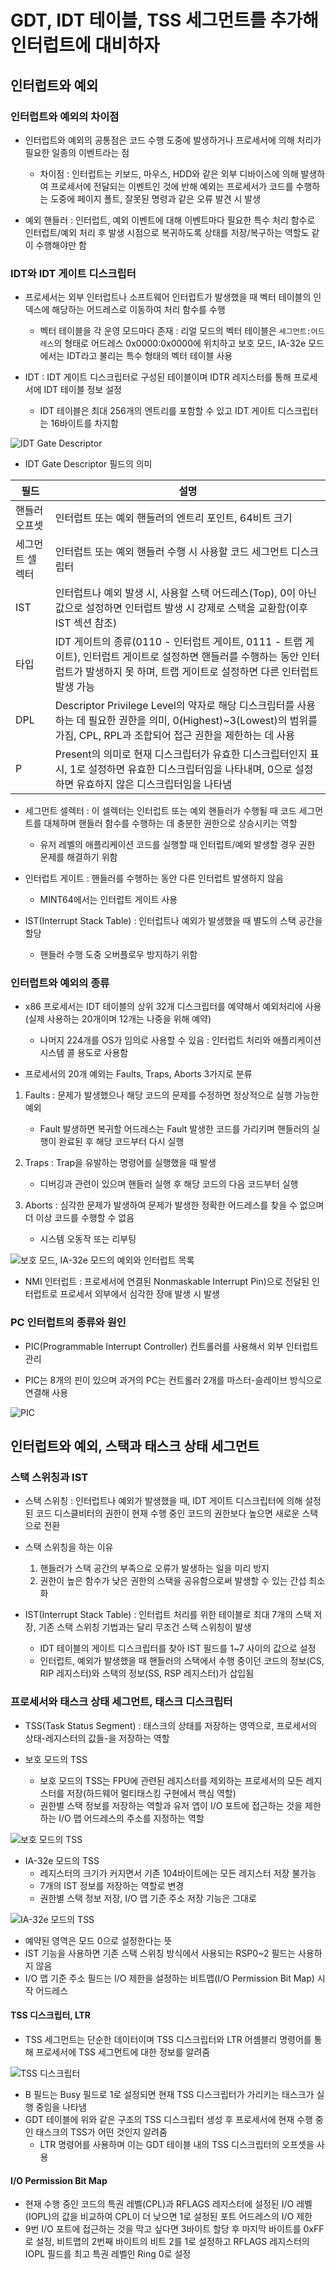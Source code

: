 # GDT, IDT 테이블, TSS 세그먼트를 추가해 인터럽트에 대비하자

## 인터럽트와 예외

### 인터럽트와 예외의 차이점

* 인터럽트와 예외의 공통점은 코드 수행 도중에 발생하거나 프로세서에 의해 처리가 필요한 일종의 이벤트라는 점
    * 차이점 : 인터럽트는 키보드, 마우스, HDD와 같은 외부 디바이스에 의해 발생하여 프로세서에 전달되는 이벤트인 것에 반해 예외는 프로세서가 코드를 수행하는 도중에 페이지 폴트, 잘못된 명령과 같은 오류 발견 시 발생

* 예외 핸들러 : 인터럽트, 예외 이벤트에 대해 이벤트마다 필요한 특수 처리 함수로 인터럽트/예외 처리 후 발생 시점으로 복귀하도록 상태를 저장/복구하는 역할도 같이 수행해야만 함

### IDT와 IDT 게이트 디스크립터

* 프로세서는 외부 인터럽트나 소프트웨어 인터럽트가 발생했을 때 벡터 테이블의 인덱스에 해당하는 어드레스로 이동하여 처리 함수를 수행
    * 벡터 테이블을 각 운영 모드마다 존재 : 리얼 모드의 벡터 테이블은 `세그먼트:어드레스`의 형태로 어드레스 0x0000:0x0000에 위치하고 보호 모드, IA-32e 모드에서는 IDT라고 불리는 특수 형태의 벡터 테이블 사용

* IDT : IDT 게이트 디스크립터로 구성된 테이블이며 IDTR 레지스터를 통해 프로세서에 IDT 테이블 정보 설정
    * IDT 테이블은 최대 256개의 엔트리를 포함할 수 있고 IDT 게이트 디스크립터는 16바이트를 차지함

![IDT Gate Descriptor](https://image.slideserve.com/397411/slide24-l.jpg)

* IDT Gate Descriptor 필드의 의미

|필드|설명|
|---|---|
|핸들러 오프셋|인터럽트 또는 예외 핸들러의 엔트리 포인트, 64비트 크기|
|세그먼트 셀렉터|인터럽트 또는 예외 핸들러 수행 시 사용할 코드 세그먼트 디스크립터|
|IST|인터럽트나 예외 발생 시, 사용할 스택 어드레스(Top), 0이 아닌 값으로 설정하면 인터럽트 발생 시 강제로 스택을 교환함(이후 IST 섹션 참조)|
|타입|IDT 게이트의 종류(0110 - 인터럽트 게이트, 0111 - 트랩 게이트), 인터럽트 게이트로 설정하면 핸들러를 수행하는 동안 인터럽트가 발생하지 못 하며, 트랩 게이트로 설정하면 다른 인터럽트 발생 가능|
|DPL|Descriptor Privilege Level의 약자로 해당 디스크립터를 사용하는 데 필요한 권한을 의미, 0(Highest)~3(Lowest)의 범위를 가짐, CPL, RPL과 조합되어 접근 권한을 제한하는 데 사용|
|P|Present의 의미로 현재 디스크립터가 유효한 디스크립터인지 표시, 1로 설정하면 유효한 디스크립터임을 나타내며, 0으로 설정하면 유효하지 않은 디스크립터임을 나타냄|

* 세그먼트 셀렉터 : 이 셀렉터는 인터럽트 또는 예외 핸들러가 수행될 때 코드 세그먼트를 대체하며 핸들러 함수를 수행하는 데 충분한 권한으로 상승시키는 역할
    * 유저 레벨의 애플리케이션 코드를 실행할 때 인터럽트/예외 발생할 경우 권한 문제를 해결하기 위함

* 인터럽트 게이트 : 핸들러를 수행하는 동안 다른 인터럽트 발생하지 않음
    * MINT64에서는 인터럽트 게이트 사용

* IST(Interrupt Stack Table) : 인터럽트나 예외가 발생했을 때 별도의 스택 공간을 할당
    * 핸들러 수행 도중 오버플로우 방지하기 위함

### 인터럽트와 예외의 종류

* x86 프로세서는 IDT 테이블의 상위 32개 디스크립터를 예약해서 예외처리에 사용(실제 사용하는 20개이며 12개는 나중을 위해 예약)
    * 나머지 224개를 OS가 임의로 사용할 수 있음 : 인터럽트 처리와 애플리케이션 시스템 콜 용도로 사용함

* 프로세서의 20개 예외는 Faults, Traps, Aborts 3가지로 분류

1. Faults : 문제가 발생했으나 해당 코드의 문제를 수정하면 정상적으로 실행 가능한 예외
    * Fault 발생하면 복귀할 어드레스는 Fault 발생한 코드를 가리키며 핸들러의 실행이 완료된 후 해당 코드부터 다시 실행

2. Traps : Trap을 유발하는 명령어를 실행했을 때 발생
    * 디버깅과 관련이 있으며 핸들러 실행 후 해당 코드의 다음 코드부터 실행

3. Aborts : 심각한 문제가 발생하여 문제가 발생한 정확한 어드레스를 찾을 수 없으며 더 이상 코드를 수행할 수 없음
    * 시스템 오동작 또는 리부팅

![보호 모드, IA-32e 모드의 예외와 인터럽트 목록](https://i.stack.imgur.com/HayQE.png)

* NMI 인터럽트 : 프로세서에 연결된 Nonmaskable Interrupt Pin)으로 전달된 인터럽트로 프로세서 외부에서 심각한 장애 발생 시 발생

### PC 인터럽트의 종류와 원인

* PIC(Programmable Interrupt Controller) 컨트롤러를 사용해서 외부 인터럽트 관리

* PIC는 8개의 핀이 있으며 과거의 PC는 컨트롤러 2개를 마스터-슬레이브 방식으로 연결해 사용

![PIC](https://www.helpwithpcs.com/upgrading/irq-settings/viewing-irq-settings.jpg)

## 인터럽트와 예외, 스택과 태스크 상태 세그먼트

### 스택 스위칭과 IST

* 스택 스위칭 : 인터럽트나 예외가 발생했을 때, IDT 게이트 디스크립터에 의해 설정된 코드 디스클비터의 권한이 현재 수행 중인 코드의 권한보다 높으면 새로운 스택으로 전환

* 스택 스위칭을 하는 이유
    1. 핸들러가 스택 공간의 부족으로 오류가 발생하는 일을 미리 방지
    2. 권한이 높은 함수가 낮은 권한의 스택을 공유함으로써 발생할 수 있는 간섭 최소화

* IST(Interrupt Stack Table) : 인터럽트 처리를 위한 테이블로 최대 7개의 스택 저장, 기존 스택 스위칭 기법과는 달리 무조건 스택 스위칭이 발생
    * IDT 테이블의 게이트 디스크립터를 찾아 IST 필드를 1~7 사이의 값으로 설정
    * 인터럽트, 예외가 발생했을 때 핸들러의 스택에서 수행 중이던 코드의 정보(CS, RIP 레지스터)와 스택의 정보(SS, RSP 레지스터)가 삽입됨

### 프로세서와 태스크 상태 세그먼트, 태스크 디스크립터

* TSS(Task Status Segment) : 태스크의 상태를 저장하는 영역으로, 프로세서의 상태-레지스터의 값들-을 저장하는 역할

* 보호 모드의 TSS
    * 보호 모드의 TSS는 FPU에 관련된 레지스터를 제외하는 프로세서의 모든 레지스터를 저장(하드웨어 멀티태스킹 구현에서 핵심 역할)
    * 권한별 스택 정보를 저장하는 역할과 유저 앱이 I/O 포트에 접근하는 것을 제한하는 I/O 맵 어드레스의 주소를 지정하는 역할

![보호 모드의 TSS](https://img1.daumcdn.net/thumb/R720x0.q80/?scode=mtistory2&fname=http%3A%2F%2Fcfs2.tistory.com%2Fupload_control%2Fdownload.blog%3Ffhandle%3DYmxvZzEyNDIxQGZzMi50aXN0b3J5LmNvbTovYXR0YWNoLzAvMjUucG5n)

* IA-32e 모드의 TSS
    * 레지스터의 크기가 커지면서 기존 104바이트에는 모든 레지스터 저장 불가능
    * 7개의 IST 정보를 저장하는 역할로 변경
    * 권한별 스택 정보 저장, I/O 맵 기준 주소 저장 기능은 그대로

![IA-32e 모드의 TSS](https://img1.daumcdn.net/thumb/R720x0.q80/?scode=mtistory2&fname=http%3A%2F%2Fcfile10.uf.tistory.com%2Fimage%2F0248C13B510013D622B66D)

* 예약된 영역은 모드 0으로 설정한다는 뜻
* IST 기능을 사용하면 기존 스택 스위칭 방식에서 사용되는 RSP0~2 필드는 사용하지 않음
* I/O 맵 기준 주소 필드는 I/O 제한을 설정하는 비트맵(I/O Permission Bit Map) 시작 어드레스

#### TSS 디스크립터, LTR

* TSS 세그먼트는 단순한 데이터이며 TSS 디스크립터와 LTR 어셈블리 명령어를 통해 프로세서에 TSS 세그먼트에 대한 정보를 알려줌

![TSS 디스크립터](https://img1.daumcdn.net/thumb/R720x0.q80/?scode=mtistory2&fname=http%3A%2F%2Fcfile25.uf.tistory.com%2Fimage%2F2430984E587A432B17D3D7)

* B 필드는 Busy 필드로 1로 설정되면 현재 TSS 디스크립터가 가리키는 태스크가 실행 중임을 나타냄
* GDT 테이블에 위와 같은 구조의 TSS 디스크립터 생성 후 프로세서에 현재 수행 중인 태스크의 TSS가 어떤 것인지 알려줌
    * LTR 명령어를 사용하며 이는 GDT 테이블 내의 TSS 디스크립터의 오프셋을 사용

#### I/O Permission Bit Map

* 현재 수행 중인 코드의 특권 레벨(CPL)과 RFLAGS 레지스터에 설정된 I/O 레벨(IOPL)의 값을 비교하여 CPL이 더 낮으면 1로 설정된 포트 어드레스의 I/O 제한
* 9번 I/O 포트에 접근하는 것을 막고 싶다면 3바이트 할당 후 마지막 바이트를 0xFF로 설정, 비트맵의 2번째 바이트의 비트 2를 1로 설정하고 RFLAGS 레지스터의 IOPL 필드를 최고 특권 레벨인 Ring 0로 설정
